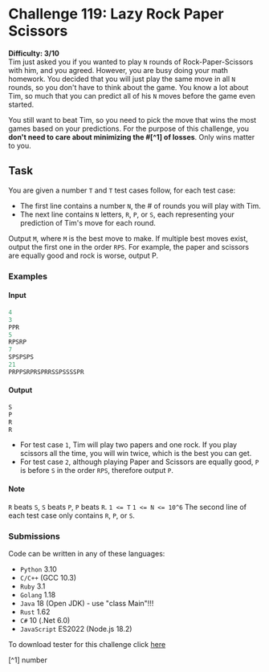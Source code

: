 # Challenge 119: Lazy Rock Paper Scissors

**Difficulty: 3/10**  
Tim just asked you if you wanted to play `N` rounds of Rock-Paper-Scissors with him, and you agreed. However, you are busy doing your math homework. You decided that you will just play the same move in all `N` rounds, so you don't have to think about the game.
You know a lot about Tim, so much that you can predict all of his `N` moves before the game even started.

You still want to beat Tim, so you need to pick the move that wins the most games based on your predictions.
For the purpose of this challenge, you **don't need to care about minimizing the #[^1] of losses**. Only wins matter to you.

## Task

You are given a number `T` and `T` test cases follow, for each test case:

- The first line contains a number `N`, the # of rounds you will play with Tim.
- The next line contains `N` letters, `R`, `P`, or `S`, each representing your prediction of Tim's move for each round.

Output `M`, where `M` is the best move to make.
If multiple best moves exist, output the first one in the order `RPS`. For example, the paper and scissors are equally good and rock is worse, output P.

### Examples

#### Input

```rust
4
3
PPR
5
RPSRP
7
SPSPSPS
21
PRPPSRPRSPRRSSPSSSSPR
```

#### Output

```rust
S
P
R
R
```

- For test case `1`, Tim will play two papers and one rock. If you play scissors all the time, you will win twice, which is the best you can get.
- For test case `2`, although playing Paper and Scissors are equally good, `P` is before `S` in the order `RPS`, therefore output `P`.

#### Note

`R` beats `S`, `S` beats `P`, `P` beats `R`.
`1 <= T`
`1 <= N <= 10^6`
The second line of each test case only contains `R`, `P`, or `S`.

### Submissions

Code can be written in any of these languages:

- `Python` 3.10
- `C/C++` (GCC 10.3)
- `Ruby` 3.1
- `Golang` 1.18
- `Java` 18 (Open JDK) - use "class Main"!!!
- `Rust` 1.62
- `C#` 10 (.Net 6.0)
- `JavaScript` ES2022 (Node.js 18.2)

To download tester for this challenge click [here](https://downgit.github.io/#/home?url=https://github.com/Pomroka/TWT_Challenges_Tester/tree/main/Challenge_119)

[^1] number
